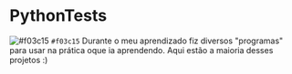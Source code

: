 # PythonTests
![#f03c15](https://via.placeholder.com/15/f03c15/000000?text=+) `#f03c15`
Durante o meu aprendizado fiz diversos "programas" para usar na prática oque ia aprendendo. Aqui estão a maioria desses projetos
:)

